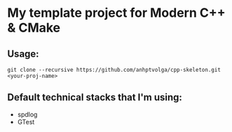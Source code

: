 # My template project for Modern C++ & CMake

## Usage:
`git clone --recursive https://github.com/anhptvolga/cpp-skeleton.git <your-proj-name>`

## Default technical stacks that I'm using:
* spdlog
* GTest
